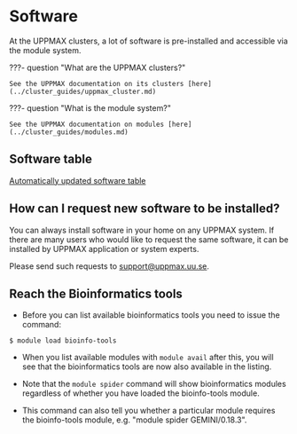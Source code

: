 # Software

At the UPPMAX clusters, 
a lot of software is pre-installed
and accessible via the module system.

???- question "What are the UPPMAX clusters?"

    See the UPPMAX documentation on its clusters [here](../cluster_guides/uppmax_cluster.md)

???- question "What is the module system?"

    See the UPPMAX documentation on modules [here](../cluster_guides/modules.md)

## Software table

[Automatically updated software table](software_table.html)

## How can I request new software to be installed?

You can always install software in your home on any UPPMAX system. If there are many users who would like to request the same software, it can be installed by UPPMAX application or system experts.

Please send such requests to support@uppmax.uu.se.

## Reach the Bioinformatics tools

- Before you can list available bioinformatics tools you need to issue the command:

```
$ module load bioinfo-tools
```

- When you list available modules with ``module avail`` after this, you will see that the bioinformatics tools are now also available in the listing.

- Note that the ``module spider`` command will show bioinformatics modules regardless of whether you have loaded the bioinfo-tools module. 
- This command can also tell you whether a particular module requires the bioinfo-tools module, e.g. "module spider GEMINI/0.18.3".
